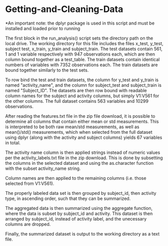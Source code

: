# Getting-and-Cleaning-Data

*An important note: the dplyr package is used in this script and must be installed and loaded prior to running

The first block in the run_analysis() script sets the directory path on the local drive.  The working directory for this file includes the files x_test, y_test, subject test, x_train, y_train and subject_train.  The test datasets contain 561, 1 and 1 variable respectively with 947 observations each, which are then column bound together as a test_table.  The train datasets contain identical numbers of variables with 7352 observations each.  The train datasets are bound together similarly to the test sets.

To row bind the test and train datasets, the column for y_test and y_train is named "activity_name", and the column for subject_test and subject_train is named "Subject_ID".  The datasets are then row bound with readable column names for the subject and activity columns, but simply V1:V561 for the other columns.  The full dataset contains 563 variables and 10299 observations.

After reading the features.txt file in the zip file download, it is possible to determine all columns that contain either mean or std measurements. This is interpreted to be both raw mean/std measurements, as well as mean()/std() measurements, which when selected from the full dataset using dplyr (along with the activity and subject columns) yields 67 variables in total.  

The activity name column is then applied strings instead of numeric values per the activity_labels.txt file in the zip download.  This is done by subsetting the columns in the selected dataset and using the as.character function with the subset activity_name string.

Column names are then applied to the remaining columns (i.e. those selected from V1:V561).

The properly labeled data set is then grouped by subject_id, then activity type, in ascending order, such that they can be summarized.

The aggregated data is then summarized using the aggregate function, where the data is subset by subject_id and activity.  This dataset is then arranged by subject_id, instead of activity label, and the unecessary columns are dropped.

Finally, the summarized dataset is output to the working directory as a text file.
